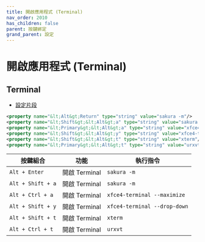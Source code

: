 ```yaml
---
title: 開啟應用程式 (Terminal)
nav_order: 2010
has_children: false
parent: 按鍵綁定
grand_parent: 設定
---
```



# 開啟應用程式 (Terminal)


## Terminal

* [設定片段](https://github.com/samwhelp/ultramarine-xfce-adjustment/tree/main/prototype/main/xfce-config/Main/asset/overlay/etc/skel/.config/xfce4/xfconf/xfce-perchannel-xml/xfce4-keyboard-shortcuts.xml#L69-L74)

``` xml
<property name="&lt;Alt&gt;Return" type="string" value="sakura -m"/>
<property name="&lt;Shift&gt;&lt;Alt&gt;a" type="string" value="sakura -m"/>
<property name="&lt;Primary&gt;&lt;Alt&gt;a" type="string" value="xfce4-terminal --maximize"/>
<property name="&lt;Shift&gt;&lt;Alt&gt;y" type="string" value="xfce4-terminal --drop-down"/>
<property name="&lt;Shift&gt;&lt;Alt&gt;t" type="string" value="xterm"/>
<property name="&lt;Primary&gt;&lt;Alt&gt;t" type="string" value="urxvt"/>
```


| 按鍵組合           | 功能         | 執行指令         |
| ----------------- | ------------- | ---------------- |
| `Alt + Enter`     | 開啟 Terminal | `sakura -m`         |
| `Alt + Shift + a` | 開啟 Terminal | `sakura -m`         |
| `Alt + Ctrl + a`  | 開啟 Terminal | `xfce4-terminal --maximize` |
| `Alt + Shift + y`  | 開啟 Terminal | `xfce4-terminal --drop-down` |
| `Alt + Shift + t` | 開啟 Terminal | `xterm`          |
| `Alt + Ctrl + t`  | 開啟 Terminal | `urxvt`          |

